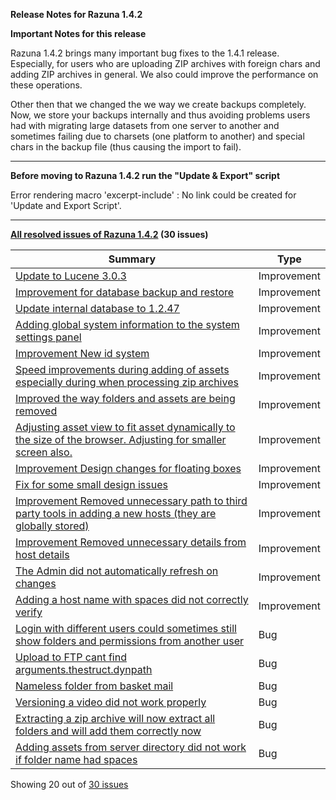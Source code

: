 **Release Notes for Razuna 1.4.2**

**Important Notes for this release**

Razuna 1.4.2 brings many important bug fixes to the 1.4.1 release. Especially, for users who are uploading ZIP archives with foreign chars and adding ZIP archives in general. We also could improve the performance on these operations.

Other then that we changed the we way we create backups completely. Now, we store your backups internally and thus avoiding problems users had with migrating large datasets from one server to another and sometimes failing due to charsets (one platform to another) and special chars in the backup file (thus causing the import to fail). 

___

**Before moving to Razuna 1.4.2 run the "Update & Export" script**

Error rendering macro 'excerpt-include' : No link could be created for 'Update and Export Script'.

___

**[All resolved issues of Razuna 1.4.2](http://issues.razuna.com/secure/IssueNavigator.jspa?reset=true&jqlQuery=fixVersion%20=%20%221.4.2%22%20AND%20project%20=%20RAZ%20ORDER%20BY%20issuetype%20DESC,%20key%20DESC&tempMax=1000&src=confmacro) (30 issues)**

|Summary|Type|
|-------|----|
|[Update to Lucene 3.0.3 ](http://issues.razuna.com/browse/RAZ-725?src=confmacro)|Improvement  |
|[Improvement for database backup and restore ](http://issues.razuna.com/browse/RAZ-720?src=confmacro)|Improvement  |
|[Update internal database to 1.2.47 ](http://issues.razuna.com/browse/RAZ-719?src=confmacro)|Improvement  |
|[Adding global system information to the system settings panel ](http://issues.razuna.com/browse/RAZ-718?src=confmacro)|Improvement  |
|[Improvement 	New id system ](http://issues.razuna.com/browse/RAZ-716?src=confmacro)|Improvement  |
|[Speed improvements during adding of assets especially during when processing zip archives ](http://issues.razuna.com/browse/RAZ-715?src=confmacro)|Improvement  |
|[Improved the way folders and assets are being removed ](http://issues.razuna.com/browse/RAZ-714?src=confmacro)|Improvement  |
|[Adjusting asset view to fit asset dynamically to the size of the browser. Adjusting for smaller screen also. ](http://issues.razuna.com/browse/RAZ-710?src=confmacro)|Improvement  |
|[Improvement 	Design changes for floating boxes ](http://issues.razuna.com/browse/RAZ-708?src=confmacro)|Improvement  |
|[Fix for some small design issues ](http://issues.razuna.com/browse/RAZ-703?src=confmacro)|Improvement  |
|[Improvement 	Removed unnecessary path to third party tools in adding a new hosts (they are globally stored) ](http://issues.razuna.com/browse/RAZ-700?src=confmacro)|Improvement  |
|[Improvement 	Removed unnecessary details from host details ](http://issues.razuna.com/browse/RAZ-699?src=confmacro)|Improvement  |
|[The Admin did not automatically refresh on changes ](http://issues.razuna.com/browse/RAZ-698?src=confmacro)|Improvement  |
|[Adding a host name with spaces did not correctly verify ](http://issues.razuna.com/browse/RAZ-697?src=confmacro)|Improvement  |
|[Login with different users could sometimes still show folders and permissions from another user ](http://issues.razuna.com/browse/RAZ-726?src=confmacro)|Bug |
|[Upload to FTP cant find arguments.thestruct.dynpath ](http://issues.razuna.com/browse/RAZ-724?src=confmacro)|Bug |
|[Nameless folder from basket mail ](http://issues.razuna.com/browse/RAZ-723?src=confmacro)|Bug |
|[Versioning a video did not work properly ](http://issues.razuna.com/browse/RAZ-713?src=confmacro)|Bug |
|[Extracting a zip archive will now extract all folders and will add them correctly now ](http://issues.razuna.com/browse/RAZ-712?src=confmacro)|Bug |
|[Adding assets from server directory did not work if folder name had spaces ](http://issues.razuna.com/browse/RAZ-711?src=confmacro)|Bug |

Showing 20 out of [30 issues](http://issues.razuna.com/secure/IssueNavigator.jspa?reset=true&jqlQuery=fixVersion%20=%20%221.4.2%22%20AND%20project%20=%20RAZ%20ORDER%20BY%20issuetype%20DESC,%20key%20DESC&tempMax=1000&src=confmacro)